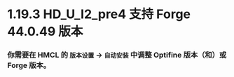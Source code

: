 # 1.19.3 HD_U_I2_pre4 支持 Forge 44.0.49 版本

### 你需要在 HMCL 的 `版本设置` -> `自动安装` 中调整 Optifine 版本（和）或 Forge 版本。
